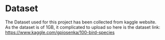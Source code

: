 
# Dataset

The Dataset used for this project has been collected from kaggle website. As the dataset is of 1GB, it complicated to upload so here is the dataset link: https://www.kaggle.com/gpiosenka/100-bird-species
